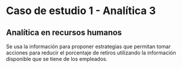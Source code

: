 # Caso de estudio 1 - Analítica 3

## Analítica en recursos humanos
Se usa la información para proponer estrategias que permitan tomar acciones para reducir el porcentaje de retiros utilizando la información disponible que se tiene de los empleados.
